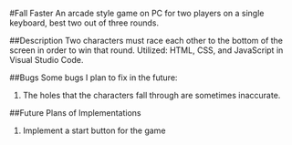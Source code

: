 #Fall Faster
An arcade style game on PC for two players on a single keyboard, best two out of three rounds.

##Description
Two characters must race each other to the bottom of the screen in order to win that round.
Utilized: HTML, CSS, and JavaScript in Visual Studio Code. 

##Bugs
Some bugs I plan to fix in the future:
1) The holes that the characters fall through are sometimes inaccurate.

##Future Plans of Implementations
1) Implement a start button for the game
